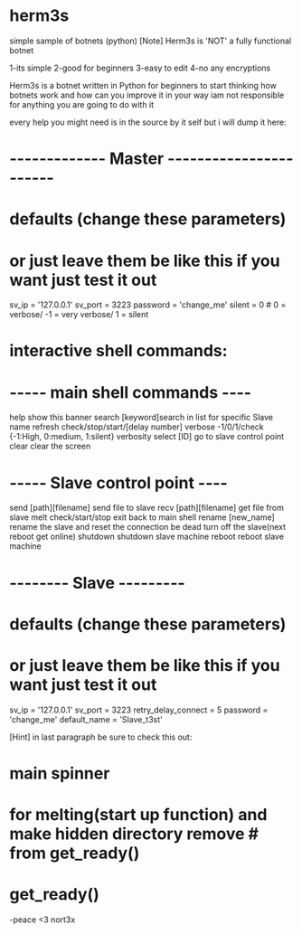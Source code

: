 # herm3s
simple sample of botnets (python)
[Note] Herm3s is 'NOT' a fully functional botnet 

1-its simple
2-good for beginners
3-easy to edit
4-no any encryptions

Herm3s is a botnet written in Python for beginners to start thinking how botnets work and how can you improve it in your way
iam not responsible for anything you are going to do with it

every help you might need is in the source by it self but i will dump it here:
# ------------- Master -----------------------
# defaults (change these parameters)
# or just leave them be like this if you want just test it out
sv_ip = '127.0.0.1'
sv_port = 3223
password = 'change_me'
silent = 0  # 0 = verbose/ -1 = very verbose/ 1 = silent

# interactive shell commands:
# ----- main shell commands ----

help                    show this banner
search                  [keyword]search in list for specific Slave name
refresh                 check/stop/start/[delay number]
verbose                 -1/0/1/check {-1:High, 0:medium, 1:silent} verbosity
select                  [ID] go to slave control point
clear                   clear the screen

# ----- Slave control point ----

send                    [path][filename] send file to  slave
recv                    [path][filename] get file from slave
melt                    check/start/stop
exit                    back to main shell
rename                  [new_name] rename the slave and reset the connection
be dead                 turn off the slave(next reboot get online)
shutdown                shutdown slave machine
reboot                  reboot slave machine


# -------- Slave ---------
# defaults (change these parameters)
# or just leave them be like this if you want just test it out

sv_ip = '127.0.0.1'
sv_port = 3223
retry_delay_connect = 5
password = 'change_me'
default_name = 'Slave_t3st'

[Hint] in last paragraph be sure to check this out:
# main spinner
# for melting(start up function) and make hidden directory remove # from get_ready()
# get_ready()

-peace <3
nort3x
